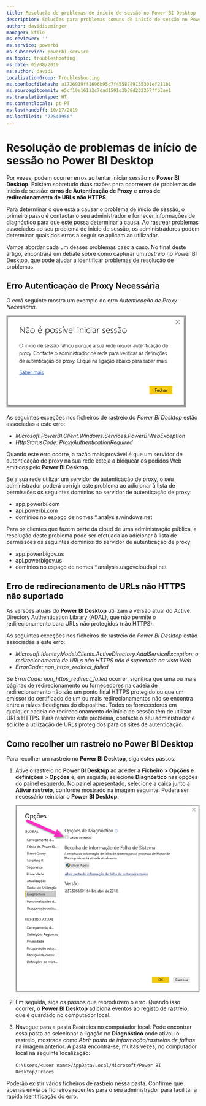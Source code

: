 ```yaml
---
title: Resolução de problemas de início de sessão no Power BI Desktop
description: Soluções para problemas comuns de início de sessão no Power BI Desktop
author: davidiseminger
manager: kfile
ms.reviewer: ''
ms.service: powerbi
ms.subservice: powerbi-service
ms.topic: troubleshooting
ms.date: 05/08/2019
ms.author: davidi
LocalizationGroup: Troubleshooting
ms.openlocfilehash: a1726919ff1696b95c7f4558749155301ef211b1
ms.sourcegitcommit: e5cf19e16112c7dad1591c3b38d232267ffb3ae1
ms.translationtype: HT
ms.contentlocale: pt-PT
ms.lasthandoff: 10/17/2019
ms.locfileid: "72543956"
---
```

# <a name="troubleshooting-sign-in-for-power-bi-desktop"></a>Resolução de problemas de início de sessão no Power BI Desktop
Por vezes, podem ocorrer erros ao tentar iniciar sessão no **Power BI Desktop**. Existem sobretudo duas razões para ocorrerem de problemas de início de sessão: **erros de Autenticação de Proxy** e **erros de redirecionamento de URLs não HTTPS**. 

Para determinar o que está a causar o problema de início de sessão, o primeiro passo é contactar o seu administrador e fornecer informações de diagnóstico para que este possa determinar a causa. Ao rastrear problemas associados ao seu problema de início de sessão, os administradores podem determinar quais dos erros a seguir se aplicam ao utilizador. 

Vamos abordar cada um desses problemas caso a caso. No final deste artigo, encontrará um debate sobre como capturar um *rastreio* no Power BI Desktop, que pode ajudar a identificar problemas de resolução de problemas.


## <a name="proxy-authentication-required-error"></a>Erro Autenticação de Proxy Necessária

O ecrã seguinte mostra um exemplo do erro *Autenticação de Proxy Necessária*.

![Erro de início de sessão quando a Autenticação de Proxy falha](media/desktop-troubleshooting-sign-in/desktop-tshoot-sign-in_01.png)

As seguintes exceções nos ficheiros de rastreio do *Power BI Desktop* estão associadas a este erro:

* *Microsoft.PowerBI.Client.Windows.Services.PowerBIWebException*
* *HttpStatusCode: ProxyAuthenticationRequired*

Quando este erro ocorre, a razão mais provável é que um servidor de autenticação de proxy na sua rede esteja a bloquear os pedidos Web emitidos pelo **Power BI Desktop**. 

Se a sua rede utilizar um servidor de autenticação de proxy, o seu administrador poderá corrigir este problema ao adicionar à lista de permissões os seguintes domínios no servidor de autenticação de proxy:

* app.powerbi.com
* api.powerbi.com
* domínios no espaço de nomes *.analysis.windows.net

Para os clientes que fazem parte da cloud de uma administração pública, a resolução deste problema pode ser efetuada ao adicionar à lista de permissões os seguintes domínios do servidor de autenticação de proxy:

* app.powerbigov.us
* api.powerbigov.us
* domínios no espaço de nomes *.analysis.usgovcloudapi.net

## <a name="non-https-url-redirect-not-supported-error"></a>Erro de redirecionamento de URLs não HTTPS não suportado

As versões atuais do **Power BI Desktop** utilizam a versão atual do Active Directory Authentication Library (ADAL), que não permite o redirecionamento para URLs não protegidos (não HTTPS). 

As seguintes exceções nos ficheiros de rastreio do *Power BI Desktop* estão associadas a este erro:

* *Microsoft.IdentityModel.Clients.ActiveDirectory.AdalServiceException: o redirecionamento de URLs não HTTPS não é suportado na vista Web*
* *ErrorCode: non_https_redirect_failed*

Se *ErrorCode: non_https_redirect_failed* ocorrer, significa que uma ou mais páginas de redirecionamento ou fornecedores na cadeia de redirecionamento não são um ponto final HTTPS protegido ou que um emissor do certificado de um ou mais redirecionamentos não se encontra entre a raízes fidedignas do dispositivo. Todos os fornecedores em qualquer cadeia de redireccionamento de início de sessão têm de utilizar URLs HTTPS. Para resolver este problema, contacte o seu administrador e solicite a utilização de URLs protegidos para os sites de autenticação. 

## <a name="how-to-collect-a-trace-in-power-bi-desktop"></a>Como recolher um rastreio no Power BI Desktop

Para recolher um rastreio no **Power BI Desktop**, siga estes passos:

1. Ative o rastreio no **Power BI Desktop** ao aceder a **Ficheiro > Opções e definições > Opções** e, em seguida, selecione **Diagnóstico** nas opções do painel esquerdo. No painel apresentado, selecione a caixa junto a **Ativar rastreio**, conforme mostrado na imagem seguinte. Poderá ser necessário reiniciar o **Power BI Desktop**.
   
   ![Ativar o rastreio no Power BI Desktop](media/desktop-troubleshooting-sign-in/desktop-tshoot-sign-in_02.png)

2. Em seguida, siga os passos que reproduzem o erro. Quando isso ocorrer, o **Power BI Desktop** adiciona eventos ao registo de rastreio, que é guardado no computador local.

3. Navegue para a pasta Rastreios no computador local. Pode encontrar essa pasta ao selecionar a ligação no **Diagnóstico** onde ativou o rastreio, mostrada como *Abrir pasta de informação/rastreios de falhas* na imagem anterior. A pasta encontra-se, muitas vezes, no computador local na seguinte localização:

    `C:\Users/<user name>/AppData/Local/Microsoft/Power BI Desktop/Traces`

Poderão existir vários ficheiros de rastreio nessa pasta. Confirme que apenas envia os ficheiros recentes para o seu administrador para facilitar a rápida identificação do erro. 

